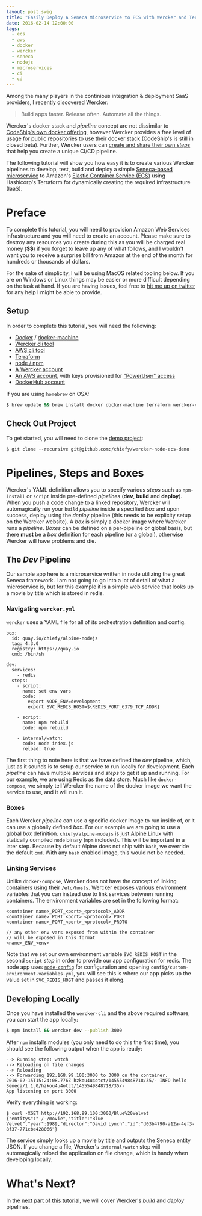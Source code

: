 ```yaml
---
layout: post.swig
title: "Easily Deploy A Seneca Microservice to ECS with Wercker and Terraform: Part I"
date: 2016-02-14 12:00:00
tags:
  - ecs
  - aws
  - docker
  - wercker
  - seneca
  - nodejs
  - microservices
  - ci
  - cd
---
```

Among the many players in the continious integration & deployment SaaS providers, I recently discovered [Wercker](https://wercker.com):

> Build apps faster. Release often. Automate all the things.

Wercker's docker stack and *pipeline* concept are not dissimilar to [CodeShip's own docker offering](http://pages.codeship.com/docker), however Wercker provides a free level of usage for public repositories to use their docker stack (CodeShip's is still in closed beta). Further, Wercker users can [create and share their own *steps*](https://app.wercker.com/#explore) that help you create a unique CI/CD pipeline.

The following tutorial will show you how easy it is to create various Wercker pipelines to develop, test, build and deploy a simple [Seneca-based microservice](http://senecajs.org/) to Amazon's [Elastic Container Service (ECS)](https://aws.amazon.com/ecs/?hp=tile) using Hashicorp's Terraform for dynamically creating the required infrastructure (IaaS).

# Preface
To complete this tutorial, you will need to provision Amazon Web Services infrastructure and you will need to create an account. Please make sure to destroy any resources you create during this as you will be charged real money (**$$**) if you forget to leave up any of what follows, and I wouldn't want you to receive a surprise bill from Amazon at the end of the month for hundreds or thousands of dollars.

For the sake of simplicity, I will be using MacOS related tooling below. If you are on Windows or Linux things may be easier or more difficult depending on the task at hand. If you are having issues, feel free to [hit me up on twitter](https://twitter.com/tehsuck) for any help I might be able to provide.

## Setup
In order to complete this tutorial, you will need the following:

  * [Docker](https://www.docker.com/) / [docker-machine](https://docs.docker.com/machine/)
  * [Wercker cli tool](http://wercker.com/cli/)
  * [AWS cli tool](https://aws.amazon.com/cli/)
  * [Terraform](https://terraform.io)
  * [node / npm](https://nodejs.org)
  * [A Wercker account](https://app.wercker.com/users/new/)
  * [An AWS account](https://aws.amazon.com/), with keys provisioned for ["PowerUser" access](https://aws.amazon.com/code/AWS-Policy-Examples/2768921669666308)
  * [DockerHub account](https://hub.docker.com/)


If you are using `homebrew` on OSX:

```bash
$ brew update && brew install docker docker-machine terraform wercker-cli awscli
```

## Check Out Project
To get started, you will need to clone the [demo project](https://github.com/chiefy/wercker-node-ecs-demo):

```
$ git clone --recursive git@github.com:/chiefy/wercker-node-ecs-demo
```

# Pipelines, Steps and Boxes
Wercker's YAML definition allows you to specify various *steps* such as `npm-install` or `script` inside pre-defined *pipelines* (**dev**, **build** and **deploy**). When you push a code change to a linked repository, Wercker will automagically run your `build` *pipeline* inside a specified *box* and upon success, deploy using the *deploy* pipeline (this needs to be explicity setup on the Wercker website). A *box* is simply a docker image where Wercker runs a *pipeline*. *Boxes* can be defined on a per-pipeline or global basis, but there **must** be a *box* definition for each pipeline (or a global), otherwise Wercker will have problems and die.

## The *Dev* Pipeline
Our sample app here is a microservice written in node utilizing the great Seneca framework. I am not going to go into a lot of detail of what a microservice is, but for this example it is a simple web service that looks up a movie by title which is stored in redis.

### Navigating `wercker.yml`
`wercker` uses a YAML file for all of its orchestration definition and config.

```
box:
  id: quay.io/chiefy/alpine-nodejs
  tag: 4.3.0
  registry: https://quay.io
  cmd: /bin/sh

dev:
  services:
    - redis
  steps:
    - script:
      name: set env vars
      code: |
        export NODE_ENV=development
        export SVC_REDIS_HOST=${REDIS_PORT_6379_TCP_ADDR}

    - script:
      name: npm rebuild
      code: npm rebuild

    - internal/watch:
      code: node index.js
      reload: true
```

The first thing to note here is that we have defined the *dev* pipeline, which, just as it sounds is to setup our service to run locally for development. Each *pipeline* can have multiple *services* and *steps* to get it up and running. For our example, we are using Redis as the data store. Much like `docker-compose`, we simply tell Wercker the name of the docker image we want the service to use, and it will run it.

### Boxes
Each Wercker *pipeline* can use a specific docker image to run inside of, or it can use a globally defined *box*. For our example we are going to use a global *box* definition. [`chiefy/alpine-nodejs`](https://quay.io/repository/chiefy/alpine-nodejs) is just [Alpine Linux](http://alpinelinux.org/) with statically compiled `node` binary (`npm` included). This will be important in a later step. Because by default Alpine does not ship with `bash`, we override the default `cmd`. With any `bash` enabled image, this would not be needed.

### Linking Services
Unlike `docker-compose`, Wercker does not have the concept of linking containers using their `/etc/hosts`. Wercker exposes various environment variables that you can instead use to link services between running containers. The environment variables are set in the following format:

```
<container name>_PORT_<port>_<protocol>_ADDR
<container name>_PORT_<port>_<protocol>_PORT
<container name>_PORT_<port>_<protocol>_PROTO

// any other env vars exposed from within the container
// will be exposed in this format
<name>_ENV_<env>
```

Note that we set our own environment variable `SVC_REDIS_HOST` in the second `script` *step* in order to provide our app configuration for redis. The node app uses [`node-config`](https://www.npmjs.com/package/config) for configuration and opening `config/custom-environment-variables.yml`, you will see this is where our app picks up the value set in `SVC_REDIS_HOST` and passes it along.

## Developing Locally
Once you have installed the `wercker-cli` and the above required software, you can start the app locally:

```bash
$ npm install && wercker dev --publish 3000
```
After `npm` installs modules (you only need to do this the first time), you should see the following output when the app is ready:

```
--> Running step: watch
--> Reloading on file changes
--> Reloading
--> Forwarding 192.168.99.100:3000 to 3000 on the container.
2016-02-15T15:24:08.776Z hzkou4u4otct/1455549848718/35/- INFO hello Seneca/1.1.0/hzkou4u4otct/1455549848718/35/-
App listening on port 3000
```

Verify everything is working:

```
$ curl -XGET http://192.168.99.100:3000/Blue%20Velvet
{"entity$":"-/-/movie","title":"Blue Velvet","year":1989,"director":"David Lynch","id":"d03b4790-a12a-4ef3-8f37-771cbe428066"}
```
The service simply looks up a movie by title and outputs the Seneca entity JSON. If you change a file, Wercker's `internal/watch` step will automagically reload the application on file change, which is handy when developing locally.

# What's Next?
In the [next part of this tutorial](/easily-deploy-a-seneca-microservice-to-ecs-with-wercker-and-terraform-part-ii/), we will cover Wercker's *build* and *deploy* pipelines.

